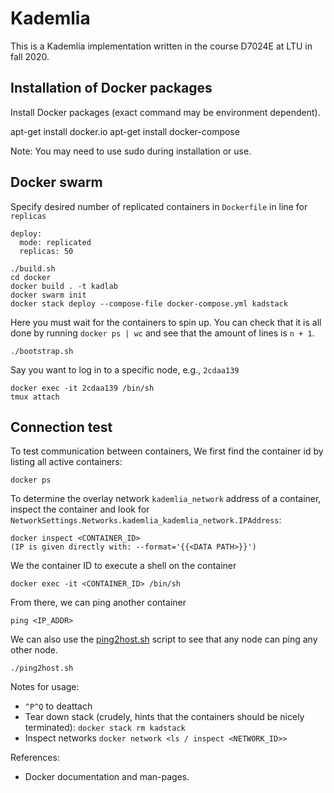 # Kademlia

This is a Kademlia implementation written in the course D7024E at LTU in
fall 2020.

## Installation of Docker packages
Install Docker packages (exact command may be environment dependent).

apt-get install docker.io
apt-get install docker-compose

Note: You may need to use sudo during installation or use.

## Docker swarm

Specify desired number of replicated containers in  `Dockerfile` in line for `replicas`

    deploy:
      mode: replicated
      replicas: 50

    ./build.sh
    cd docker
    docker build . -t kadlab
    docker swarm init
    docker stack deploy --compose-file docker-compose.yml kadstack

Here you must wait for the containers to spin up. You can check that it is all done
by running `docker ps | wc` and see that the amount of lines is `n + 1`.

    ./bootstrap.sh

Say you want to log in to a specific node, e.g., `2cdaa139`

    docker exec -it 2cdaa139 /bin/sh
    tmux attach

## Connection test
To test communication between containers, We first find the container id by listing all active containers:

    docker ps

To determine the overlay network `kademlia_network` address of a container, inspect the container and look for `NetworkSettings.Networks.kademlia_kademlia_network.IPAddress`:

    docker inspect <CONTAINER_ID>
    (IP is given directly with: --format='{{<DATA PATH>}}')
   
We the container ID to execute a shell on the container

    docker exec -it <CONTAINER_ID> /bin/sh

From there, we can ping another container

    ping <IP_ADDR>

We can also use the [ping2host.sh](docker/ping2host.sh) script to see that any node can ping any other node.

    ./ping2host.sh

Notes for usage:
* `^P^Q` to deattach
* Tear down stack (crudely, hints that the containers should be nicely terminated): `docker stack rm kadstack`
* Inspect networks `docker network <ls / inspect <NETWORK_ID>>`

References:
* Docker documentation and man-pages.
